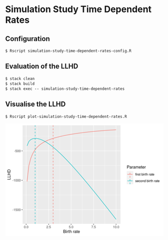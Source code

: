 # Simulation Study Time Dependent Rates

## Configuration

```
$ Rscript simulation-study-time-dependent-rates-config.R
```

## Evaluation of the LLHD 

```
$ stack clean
$ stack build 
$ stack exec -- simulation-study-time-dependent-rates
```

## Visualise the LLHD

```
$ Rscript plot-simulation-study-time-dependent-rates.R
```


![](llhd-profiles.png)
